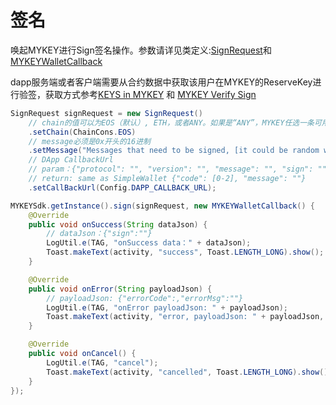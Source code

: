 # 签名

唤起MYKEY进行Sign签名操作。参数请详见类定义:[SignRequest](../../dive-into-mykey/classes-and-methods/#lei-signrequest)和[MYKEYWalletCallback](../../dive-into-mykey/classes-and-methods/#lei-mykeywalletcallback)

dapp服务端或者客户端需要从合约数据中获取该用户在MYKEY的ReserveKey进行验签，获取方式参考[KEYS in MYKEY](../../dive-into-mykey/mykey-on-eos.md#keydata表中的密钥) 和 [MYKEY Verify Sign](../../dive-into-mykey/mykey-on-eos.md#如何检查dapps是否在mykey-webview中运行)

```java
SignRequest signRequest = new SignRequest()
    // chain的值可以为EOS（默认）, ETH，或者ANY。如果是“ANY”，MYKEY任选一条可用的链签名并修改chain为可用链的值(例如：ETH或EOS)，并返回给SDK接入方
    .setChain(ChainCons.EOS)
    // message必须是0x开头的16进制
    .setMessage("Messages that need to be signed, [it could be random which come from dapp server]")
    // DApp CallbackUrl
    // param：{"protocol": "", "version": "", "message": "", "sign": "", "ref": "", "account": ""}
    // return: same as SimpleWallet {"code": [0-2], "message": ""}
    .setCallBackUrl(Config.DAPP_CALLBACK_URL);

MYKEYSdk.getInstance().sign(signRequest, new MYKEYWalletCallback() {
    @Override
    public void onSuccess(String dataJson) {
        // dataJson：{"sign":""}
        LogUtil.e(TAG, "onSuccess data：" + dataJson);
        Toast.makeText(activity, "success", Toast.LENGTH_LONG).show();
    }

    @Override
    public void onError(String payloadJson) {
        // payloadJson: {"errorCode":,"errorMsg":""}
        LogUtil.e(TAG, "onError payloadJson: " + payloadJson);
        Toast.makeText(activity, "error, payloadJson: " + payloadJson, Toast.LENGTH_LONG).show();
    }

    @Override
    public void onCancel() {
        LogUtil.e(TAG, "cancel");
        Toast.makeText(activity, "cancelled", Toast.LENGTH_LONG).show();
    }
});
```

